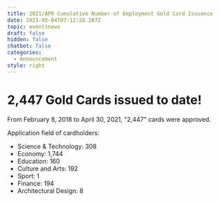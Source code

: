 ```yaml
---
title: 2021/APR Cumulative Number of Employment Gold Card Issuance
date: 2021-05-04T07:12:28.287Z
topic: eventsnews
draft: false
hidden: false
chatbot: false
categories:
  - Announcement
style: right
---
```

# 2,447 Gold Cards issued to date!

From February 8, 2018 to April 30, 2021, "2,447" cards were approved.

Application field of cardholders:

* Science & Technology: 308
* Economy: 1,744
* Education: 160
* Culture and Arts: 192
* Sport: 1
* Finance: 194
* Architectural Design: 8
